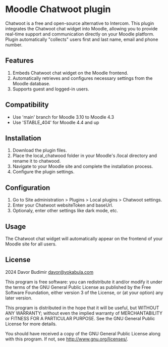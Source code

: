 # Moodle Chatwoot plugin #

Chatwoot is a free and open-source alternative to Intercom. This plugin integrates the Chatwoot chat widget into Moodle, allowing you to provide real-time support and communication directly on your Moodle platform. Plugin automatically "collects" users first and last name, email and phone number.

## Features

1. Embeds Chatwoot chat widget on the Moodle frontend.
2. Automatically retrieves and configures necessary settings from the Moodle database.
3. Supports guest and logged-in users.

## Compatibility

- Use 'main' branch for Moodle 3.10 to Moodle 4.3
- Use 'STABLE_404' for Moodle 4.4 and up

## Installation

1. Download the plugin files.
2. Place the local_chatwood folder in your Moodle's /local directory and rename it to chatwood.
3. Navigate to your Moodle site and complete the installation process.
4. Configure the plugin settings.

## Configuration

1. Go to Site administration > Plugins > Local plugins > Chatwoot settings.
2. Enter your Chatwoot websiteToken and baseUrl.
3. Optionaly, enter other settings like dark mode, etc.

## Usage

The Chatwoot chat widget will automatically appear on the frontend of your Moodle site for all users.

## License ##

2024 Davor Budimir <davor@vokabula.com>

This program is free software: you can redistribute it and/or modify it under
the terms of the GNU General Public License as published by the Free Software
Foundation, either version 3 of the License, or (at your option) any later
version.

This program is distributed in the hope that it will be useful, but WITHOUT ANY
WARRANTY; without even the implied warranty of MERCHANTABILITY or FITNESS FOR A
PARTICULAR PURPOSE.  See the GNU General Public License for more details.

You should have received a copy of the GNU General Public License along with
this program.  If not, see <http://www.gnu.org/licenses/>.
